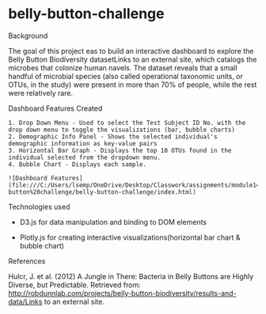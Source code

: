 # belly-button-challenge

Background

The goal of this project eas to build an interactive dashboard to explore the Belly Button Biodiversity datasetLinks to an external site, which catalogs the microbes that colonize human navels. The dataset reveals that a small handful of microbial species (also called operational taxonomic units, or OTUs, in the study) were present in more than 70% of people, while the rest were relatively rare.

Dashboard Features Created

    1. Drop Down Menu - Used to select the Test Subject ID No. with the drop down menu to toggle the visualizations (bar, bubble charts)
    2. Demographic Info Panel - Shows the selected individual's demographic information as key-value pairs
    3. Horizontal Bar Graph - Displays the top 10 OTUs found in the individual selected from the dropdown menu.
    4. Bubble Chart - Displays each sample.

    ![Dashboard Features](file:///C:/Users/lsemp/OneDrive/Desktop/Classwork/assignments/module14%20belly-button%20challenge/belly-button-challenge/index.html)


Technologies used
- D3.js for data manipulation and binding to DOM elements

- Plotly.js for creating interactive visualizations(horizontal bar chart & bubble chart)




References

Hulcr, J. et al. (2012) A Jungle in There: Bacteria in Belly Buttons are Highly Diverse, but Predictable. Retrieved from: http://robdunnlab.com/projects/belly-button-biodiversity/results-and-data/Links to an external site.

